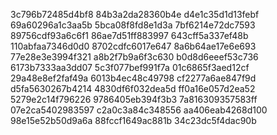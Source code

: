 3c796b72485d4bf8
84b3a2da28360b4e
d4e1c35d1d13febf
69a60296a1c3aa5b
5bca08f8fd8e1d3a
7bf6214e72dc7593
89756cdf93a6c6f1
86ae7d51ff883997
643cff5a337ef48b
110abfaa7346d0d0
8702cdfc6017e647
8a6b64ae17e6e693
77e28e3e3994f321
a8b2f7b9a6f3c630
b0d8d6eeef53c736
6173b7333aa3dd07
5c3f077bef991f7a
01c6865f3aed12cf
29a48e8ef2faf49a
6013b4ec48c49798
cf2277a6ae847f9d
d5fa5630267b4214
4830df6f032dea5d
ff0a16e057d2ea52
5279e2c14f796226
9786405eb394f3b3
7a816309357583ff
07e2ca5402983597
c2a0c3a84c348556
aa406eab4268d100
98e15e52b50d9a6a
88fccf1649ac881b
34c23dc5f4dac90b
